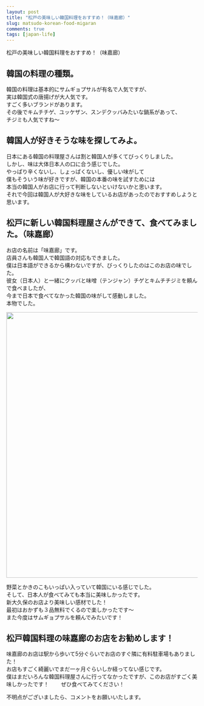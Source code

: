 ```yaml
---
layout: post
title: "松戸の美味しい韓国料理をおすすめ！（味嘉廊）"
slug: matsudo-korean-food-migaran
comments: true
tags: [japan-life]
---
```

松戸の美味しい韓国料理をおすすめ！（味嘉廊）  

## 韓国の料理の種類。
韓国の料理は基本的にサムギョプサルが有名で人気ですが、  
実は韓国式の唐揚げが大人気です。  
すごく多いブランドがあります。  
その後でキムチチゲ、ユッケザン、スンデクッバみたいな鍋系があって、  
チジミも人気ですね〜  

## 韓国人が好きそうな味を探してみよ。
日本にある韓国の料理屋さんは割と韓国人が多くてびっくりしました。  
しかし、味は大体日本人の口に合う感じでした。  
やっぱり辛くないし、しょっぱくないし、優しい味がして  
僕もそういう味が好きですが、韓国の本番の味を試すためには  
本当の韓国人がお店に行って判断しないといけないかと思います。  
それで今回は韓国人が大好きな味をしているお店があったのでおすすめしようと思います。  

## 松戸に新しい韓国料理屋さんができて、食べてみました。（味嘉廊）
お店の名前は「味嘉廊」です。  
店員さんも韓国人で韓国語の対応もできました。  
僕は日本語ができるから構わないですが、びっくりしたのはこのお店の味でした。  
彼女（日本人）と一緒にクッバと味噌（テンジャン）チゲとキムチチジミを頼んで食べましたが、  
今まで日本で食べてなかった韓国の味がして感動しました。  
本物でした。  

<img src="https://drive.google.com/uc?export=view&id=1a4M8WzoWrix2HCCTvTVSf2NYLinkTB5-"  width="700">

野菜とかきのこもいっぱい入っていて韓国にいる感じでした。  
そして、日本人が食べてみても本当に美味しかったです。  
新大久保のお店より美味しい感材でした！  
最初はおかずも３品無料でくるので楽しかったです〜  
また今度はサムギョプサルを頼んでみたいです！  



## 松戸韓国料理の味嘉廊のお店をお勧めします！
味嘉廊のお店は駅から歩いて5分ぐらいでお店のすぐ隣に有料駐車場もありました！  
お店もすごく綺麗いでまだ一ヶ月ぐらいしか経ってない感じです。  
僕はまだいろんな韓国料理屋さんに行ってなかったですが、このお店がすごく美味しかったです！　　
ぜひ食べてみてください！



不明点がございましたら、コメントをお願いいたします。  

